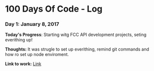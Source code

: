 # 100 Days Of Code - Log

### Day 1: January 8, 2017

**Today's Progress**: Starting witg FCC API development projects, seting everithing up!
 

**Thoughts:** It was strugle to set up everithing, remind git commands and how ro set up node enviroment.

**Link to work:** [Link](#)